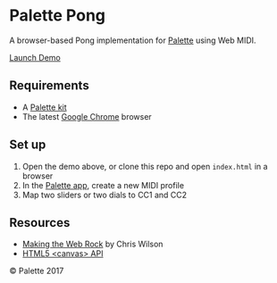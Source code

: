 Palette Pong
===

A browser-based Pong implementation for [Palette](https://palettegear.com/)
using Web MIDI.

[Launch Demo](https://nfrasser.github.io/palette-pong/index.html)

## Requirements

* A [Palette kit](https://palettegear.com/store)
* The latest [Google Chrome](https://www.google.com/chrome/) browser

## Set up

1. Open the demo above, or clone this repo and open `index.html` in a browser
2. In the [Palette app](https://palettegear.com/start), create a new MIDI profile
3. Map two sliders or two dials to CC1 and CC2

## Resources

* [Making the Web Rock](https://webaudiodemos.appspot.com/slides/#/) by Chris Wilson
* [HTML5 &lt;canvas&gt; API](https://developer.mozilla.org/en-US/docs/Web/API/Canvas_API)

© Palette 2017
